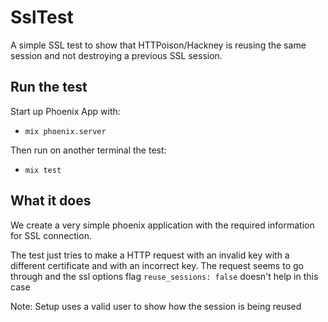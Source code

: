 # SslTest

A simple SSL test to show that  HTTPoison/Hackney is reusing the same session and not destroying a previous SSL session.

## Run the test
Start up Phoenix App with:
  * `mix phoenix.server`

Then run on another terminal the test:
  * `mix test`

## What it does
We create a very simple phoenix application with the required information for SSL connection.

The test just tries to make a HTTP request with an invalid key with a different certificate and with an incorrect key. The request seems to go through and the ssl options flag `reuse_sessions: false` doesn't help in this case

Note: Setup uses a valid user to show how the session is being reused
